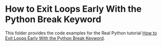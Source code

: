 # How to Exit Loops Early With the Python Break Keyword

This folder provides the code examples for the Real Python tutorial [How to Exit Loops Early With the Python Break Keyword](https://realpython.com/python-break/).
